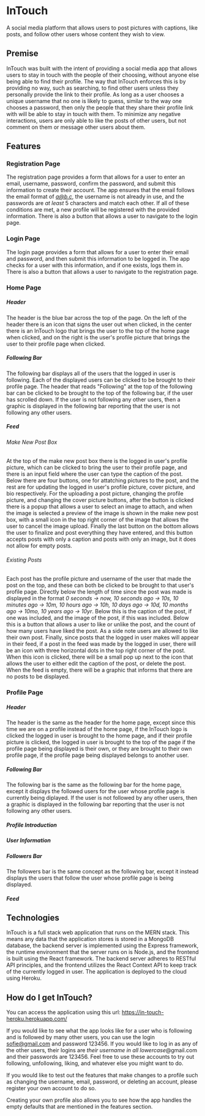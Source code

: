 # InTouch
A social media platform that allows users to post pictures with captions, like posts, and follow other users whose content they wish to view.

## Premise
InTouch was built with the intent of providing a social media app that allows users to stay in touch with the people of their choosing, without anyone else being able to find their profile. The way that InTouch enforces this is by providing no way, such as searching, to find other users unless they personally provide the link to their profile. As long as a user chooses a unique username that no one is likely to guess, similar to the way one chooses a password, then only the people that they share their profile link with will be able to stay in touch with them. To minimize any negative interactions, users are only able to like the posts of other users, but not comment on them or message other users about them.

## Features
### Registration Page
The registration page provides a form that allows for a user to enter an email, username, password, confirm the password, and submit this information to create their account. The app ensures that the email follows the email format of *a@b.c*, the username is not already in use, and the passwords are *at least* 5 characters and match each other. If all of these conditions are met, a new profile will be registered with the provided information. There is also a button that allows a user to navigate to the login page.

### Login Page
The login page provides a form that allows for a user to enter their email and password, and then submit this information to be logged in. The app checks for a user with this information, and if one exists, logs them in. There is also a button that allows a user to navigate to the registration page.

### Home Page 
##### Header
The header is the blue bar across the top of the page. On the left of the header there is an icon that signs the user out when clicked, in the center there is an InTouch logo that brings the user to the top of the home page when clicked, and on the right is the user's profile picture that brings the user to their profile page when clicked.

##### Following Bar
The following bar displays all of the users that the logged in user is following. Each of the displayed users can be clicked to be brought to their profile page. The header that reads "Following" at the top of the following bar can be clicked to be brought to the top of the following bar, if the user has scrolled down. If the user is not following any other users, then a graphic is displayed in the following bar reporting that the user is not following any other users.

##### Feed
###### Make New Post Box
At the top of the make new post box there is the logged in user's profile picture, which can be clicked to bring the user to their profile page, and there is an input field where the user can type the caption of the post. Below there are four buttons, one for attatching pictures to the post, and the rest are for updating the logged in user's profile picture, cover picture, and bio respectively. For the uploading a post picture, changing the profile picture, and changing the cover picture buttons, after the button is clicked there is a popup that allows a user to select an image to attach, and when the image is selected a preview of the image is shown in the make new post box, with a small icon in the top right corner of the image that allows the user to cancel the image upload. Finally the last button on the bottom allows the user to finalize and post everything they have entered, and this button accepts posts with only a caption and posts with only an image, but it does not allow for empty posts.

###### Existing Posts
Each post has the profile picture and username of the user that made the post on the top, and these can both be clicked to be brought to that user's profile page. Directly below the length of time since the post was made is displayed in the format *0 seconds -> now, 10 seconds ago -> 10s, 10 minutes ago -> 10m, 10 hours ago -> 10h, 10 days ago -> 10d, 10 months ago -> 10mo, 10 years ago -> 10yr*. Below this is the caption of the post, if one was included, and the image of the post, if this was included. Below this is a button that allows a user to like or unlike the post, and the count of how many users have liked the post. As a side note users are allowed to like their own post. Finally, since posts that the logged in user makes will appear in their feed, if a post in the feed was made by the logged in user, there will be an icon with three horizontal dots in the top right corner of the post. When this icon is clicked, there will be a small pop up next to the icon that allows the user to either edit the caption of the post, or delete the post. When the feed is empty, there will be a graphic that informs that there are no posts to be displayed.

### Profile Page
##### Header
The header is the same as the header for the home page, except since this time we are on a profile instead of the home page, if the InTouch logo is clicked the logged in user is brought to the home page, and if their profile picture is clicked, the logged in user is brought to the top of the page if the profile page being displayed is their own, or they are brought to their own profile page, if the profile page being displayed belongs to another user.

##### Following Bar
The following bar is the same as the following bar for the home page, except it displays the followed users for the user whose profile page is currently being diplayed. If the user is not followed by any other users, then a graphic is displayed in the following bar reporting that the user is not following any other users.


##### Profile Introduction

##### User Information

##### Followers Bar
The followers bar is the same concept as the following bar, except it instead displays the users that follow the user whose profile page is being displayed.

##### Feed

## Technologies
InTouch is a full stack web application that runs on the MERN stack. This means any data that the application stores is stored in a MongoDB database, the backend server is implemented using the Express framework, the runtime environment that the server runs on is Node.js, and the frontend is built using the React framework. The backend server adheres to RESTful API principles, and the frontend utilizes the React Context API to keep track of the currently logged in user. The application is deployed to the cloud using Heroku.

## How do I get InTouch?
You can access the application using this url: https://in-touch-heroku.herokuapp.com/

If you would like to see what the app looks like for a user who is following and is followed by many other users, you can use the login sofie@gmail.com and password 123456. If you would like to log in as any of the other users, their logins are *their username in all lowercase*@gmail.com and their passwords are 123456. Feel free to use these accounts to try out following, unfollowing, liking, and whatever else you might want to do.

If you would like to test out the features that make changes to a profile such as changing the username, email, password, or deleting an account, please register your own account to do so.

Creating your own profile also allows you to see how the app handles the empty defaults that are mentioned in the features section.
